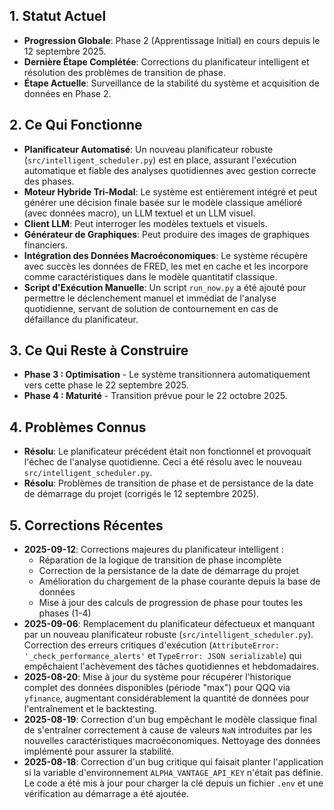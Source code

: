 ## 1. Statut Actuel
- **Progression Globale**: Phase 2 (Apprentissage Initial) en cours depuis le 12 septembre 2025.
- **Dernière Étape Complétée**: Corrections du planificateur intelligent et résolution des problèmes de transition de phase.
- **Étape Actuelle**: Surveillance de la stabilité du système et acquisition de données en Phase 2.

## 2. Ce Qui Fonctionne
- **Planificateur Automatisé**: Un nouveau planificateur robuste (`src/intelligent_scheduler.py`) est en place, assurant l'exécution automatique et fiable des analyses quotidiennes avec gestion correcte des phases.
- **Moteur Hybride Tri-Modal**: Le système est entièrement intégré et peut générer une décision finale basée sur le modèle classique amélioré (avec données macro), un LLM textuel et un LLM visuel.
- **Client LLM**: Peut interroger les modèles textuels et visuels.
- **Générateur de Graphiques**: Peut produire des images de graphiques financiers.
- **Intégration des Données Macroéconomiques**: Le système récupère avec succès les données de FRED, les met en cache et les incorpore comme caractéristiques dans le modèle quantitatif classique.
- **Script d'Exécution Manuelle**: Un script `run_now.py` a été ajouté pour permettre le déclenchement manuel et immédiat de l'analyse quotidienne, servant de solution de contournement en cas de défaillance du planificateur.

## 3. Ce Qui Reste à Construire
- **Phase 3 : Optimisation** - Le système transitionnera automatiquement vers cette phase le 22 septembre 2025.
- **Phase 4 : Maturité** - Transition prévue pour le 22 octobre 2025.

## 4. Problèmes Connus
- **Résolu**: Le planificateur précédent était non fonctionnel et provoquait l'échec de l'analyse quotidienne. Ceci a été résolu avec le nouveau `src/intelligent_scheduler.py`.
- **Résolu**: Problèmes de transition de phase et de persistance de la date de démarrage du projet (corrigés le 12 septembre 2025).

## 5. Corrections Récentes
- **2025-09-12**: Corrections majeures du planificateur intelligent :
  * Réparation de la logique de transition de phase incomplète
  * Correction de la persistance de la date de démarrage du projet
  * Amélioration du chargement de la phase courante depuis la base de données
  * Mise à jour des calculs de progression de phase pour toutes les phases (1-4)
- **2025-09-06**: Remplacement du planificateur défectueux et manquant par un nouveau planificateur robuste (`src/intelligent_scheduler.py`). Correction des erreurs critiques d'exécution (`AttributeError: '_check_performance_alerts'` et `TypeError: JSON serializable`) qui empêchaient l'achèvement des tâches quotidiennes et hebdomadaires.
- **2025-08-20**: Mise à jour du système pour récupérer l'historique complet des données disponibles (période "max") pour QQQ via `yfinance`, augmentant considérablement la quantité de données pour l'entraînement et le backtesting.
- **2025-08-19**: Correction d'un bug empêchant le modèle classique final de s'entraîner correctement à cause de valeurs `NaN` introduites par les nouvelles caractéristiques macroéconomiques. Nettoyage des données implémenté pour assurer la stabilité.
- **2025-08-18**: Correction d'un bug critique qui faisait planter l'application si la variable d'environnement `ALPHA_VANTAGE_API_KEY` n'était pas définie. Le code a été mis à jour pour charger la clé depuis un fichier `.env` et une vérification au démarrage a été ajoutée.